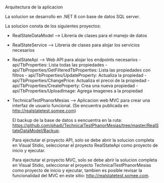 Arquitectura de la aplicacion

La solucion se desarrollo en .NET 8 con base de datos SQL server.

La solucion consta de los siguientes proyectos:
- RealStateDataModel --> Libreria de clases para el manejo de datos
- RealStateService   --> Libreria de clases para alojar los servicios necesarios
- RealStateApi       --> Web API para alojar los endpoints necesarios
       - api/TbProperties: Lista todas las propiedades
       - api/TbProperties/GetFilteredTbProperties: Lista las propiedades con filtros
       - api/TbProperties/UpdateProperty: Actualiza la propiedad
       - api/TbProperties/ChangePrice: Actualiza el precoi de la propiedad
       - api/TbProperties/CreateProperty: Crea una nueva propiedad
       - api/TbProperties/UploadImage: Agrega imagenes a la propiedad
- TechnicalTestPhanorMesias --> Aplicacion web MVC para crear una interfaz de usuario funcional. (Se encuentra publicada en http://realstatetest.somee.com)
  
  El backup de la base de datos s eencuentra en la ruta: https://github.com/phadi/TechnicalTestPhanorMesias/tree/master/RealStateDataModel/Backup.

  Para ejectutar el proyecto API, solo se debe abrir la solucion completa en Visual Stidio, seleccionar el proyecto RealStateApi como proyecto de inicio y ejecutar.

   Para ejectutar el proyecto MVC, solo se debe abrir la solucion completa en Visual Stidio, seleccionar el proyecto TechnicalTestPhanorMesias como proyecto de inicio y ejecutar, tambien es posible revisar la funcionalidad del MVC en este sitio: http://realstatetest.somee.com.
